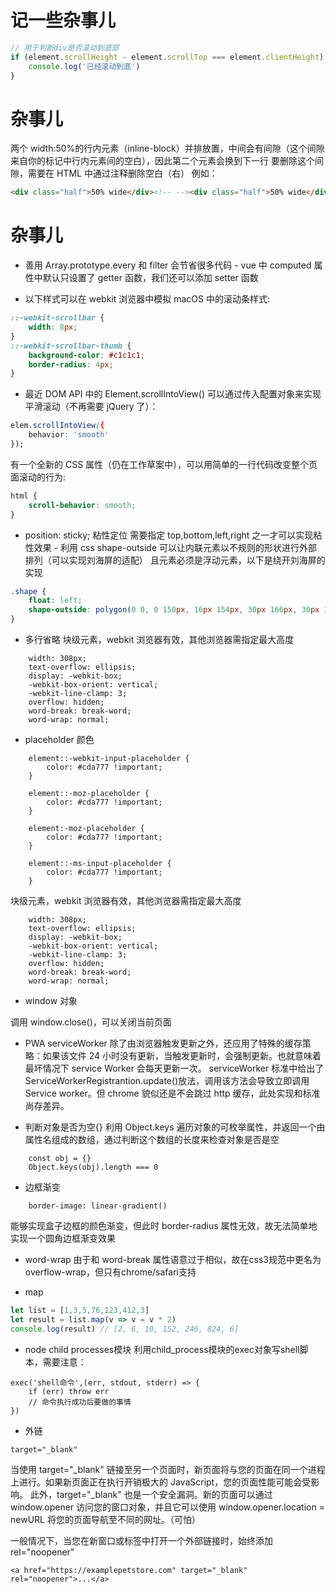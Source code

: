 # 记一些杂事儿

```javascript
// 用于判断div是否滚动到底部
if (element.scrollHeight - element.scrollTop === element.clientHeight) {
    console.log('已经滚动到底')
}
```

# 杂事儿

两个 width:50%的行内元素（inline-block）并排放置，中间会有间隙（这个间隙来自你的标记中行内元素间的空白），因此第二个元素会换到下一行
要删除这个间隙，需要在 HTML 中通过注释删除空白（右）
例如：

```html
<div class="half">50% wide</div><!-- --><div class="half">50% wide</div>
```

# 杂事儿

-   善用 Array.prototype.every 和 filter 会节省很多代码 - vue 中 computed 属性中默认只设置了 getter 函数，我们还可以添加 setter 函数

-   以下样式可以在 webkit 浏览器中模拟 macOS 中的滚动条样式:

```css
::-webkit-scrollbar {
    width: 8px;
}
::-webkit-scrollbar-thumb {
    background-color: #c1c1c1;
    border-radius: 4px;
}
```

-   最近 DOM API 中的 Element.scrollIntoView() 可以通过传入配置对象来实现平滑滚动（不再需要 jQuery 了）：

```css
elem.scrollIntoView({
    behavior: 'smooth'
});
```

有一个全新的 CSS 属性（仍在工作草案中），可以用简单的一行代码改变整个页面滚动的行为:

```css
html {
    scroll-behavior: smooth;
}
```

-   position: sticky; 粘性定位 需要指定 top,bottom,left,right 之一才可以实现粘性效果 - 利用 css shape-outside 可以让内联元素以不规则的形状进行外部排列（可以实现刘海屏的适配）
    且元素必须是浮动元素，以下是绕开刘海屏的实现

```css
.shape {
    float: left;
    shape-outside: polygon(0 0, 0 150px, 16px 154px, 30px 166px, 30px 314px, 16px 326px, 0 330px, 0 0);
}
```

-   多行省略
    块级元素，webkit 浏览器有效，其他浏览器需指定最大高度

```
    width: 308px;
    text-overflow: ellipsis;
    display: -webkit-box;
    -webkit-box-orient: vertical;
    -webkit-line-clamp: 3;
    overflow: hidden;
    word-break: break-word;
    word-wrap: normal;
```

-   placeholder 颜色

```
    element::-webkit-input-placeholder {
        color: #cda777 !important;
    }

    element::-moz-placeholder {
        color: #cda777 !important;
    }

    element:-moz-placeholder {
        color: #cda777 !important;
    }

    element::-ms-input-placeholder {
        color: #cda777 !important;
    }
```

块级元素，webkit 浏览器有效，其他浏览器需指定最大高度

```
    width: 308px;
    text-overflow: ellipsis;
    display: -webkit-box;
    -webkit-box-orient: vertical;
    -webkit-line-clamp: 3;
    overflow: hidden;
    word-break: break-word;
    word-wrap: normal;
```

-   window 对象

调用 window.close()，可以关闭当前页面

-   PWA
    serviceWorker 除了由浏览器触发更新之外，还应用了特殊的缓存策略：如果该文件 24 小时没有更新，当触发更新时，会强制更新。也就意味着最坏情况下 service Worker 会每天更新一次。
    serviceWorker 标准中给出了 ServiceWorkerRegistrantion.update()放法，调用该方法会导致立即调用 Service worker。但 chrome 貌似还是不会跳过 http 缓存，此处实现和标准尚存差异。

*   判断对象是否为空{}
    利用 Object.keys 遍历对象的可枚举属性，并返回一个由属性名组成的数组，通过判断这个数组的长度来检查对象是否是空

```
    const obj = {}
    Object.keys(obj).length === 0
```
- 边框渐变
```
    border-image: linear-gradient()
```
能够实现盒子边框的颜色渐变，但此时 border-radius 属性无效，故无法简单地实现一个圆角边框渐变效果


- word-wrap 由于和 word-break 属性语意过于相似，故在css3规范中更名为overflow-wrap，但只有chrome/safari支持

- map
```javascript
let list = [1,3,5,76,123,412,3]
let result = list.map(v => v = v * 2)
console.log(result) // [2, 6, 10, 152, 246, 824, 6]
```


- node child processes模块
利用child_process模块的exec对象写shell脚本，需要注意：
```
exec('shell命令',(err, stdout, stderr) => {
    if (err) throw err
    // 命令执行成功后要做的事情
})
```

- 外链
```
target="_blank"
```
当使用 target="_blank" 链接至另一个页面时，新页面将与您的页面在同一个进程上进行。如果新页面正在执行开销极大的 JavaScript，您的页面性能可能会受影响。
此外，target="_blank" 也是一个安全漏洞。新的页面可以通过 window.opener 访问您的窗口对象，并且它可以使用 window.opener.location = newURL 将您的页面导航至不同的网址。（可怕）

一般情况下，当您在新窗口或标签中打开一个外部链接时，始终添加 rel="noopener"
```
<a href="https://examplepetstore.com" target="_blank" rel="noopener">...</a>
```